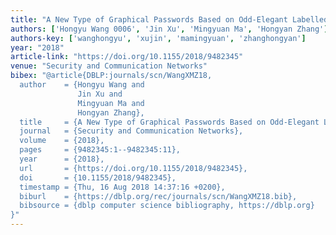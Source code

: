 ```yaml
---
title: "A New Type of Graphical Passwords Based on Odd-Elegant Labelled Graphs"
authors: ['Hongyu Wang 0006', 'Jin Xu', 'Mingyuan Ma', 'Hongyan Zhang']
authors-key: ['wanghongyu', 'xujin', 'mamingyuan', 'zhanghongyan']
year: "2018"
article-link: "https://doi.org/10.1155/2018/9482345"
venue: "Security and Communication Networks"
bibex: "@article{DBLP:journals/scn/WangXMZ18,
  author    = {Hongyu Wang and
               Jin Xu and
               Mingyuan Ma and
               Hongyan Zhang},
  title     = {A New Type of Graphical Passwords Based on Odd-Elegant Labelled Graphs},
  journal   = {Security and Communication Networks},
  volume    = {2018},
  pages     = {9482345:1--9482345:11},
  year      = {2018},
  url       = {https://doi.org/10.1155/2018/9482345},
  doi       = {10.1155/2018/9482345},
  timestamp = {Thu, 16 Aug 2018 14:37:16 +0200},
  biburl    = {https://dblp.org/rec/journals/scn/WangXMZ18.bib},
  bibsource = {dblp computer science bibliography, https://dblp.org}
}"
---
```

